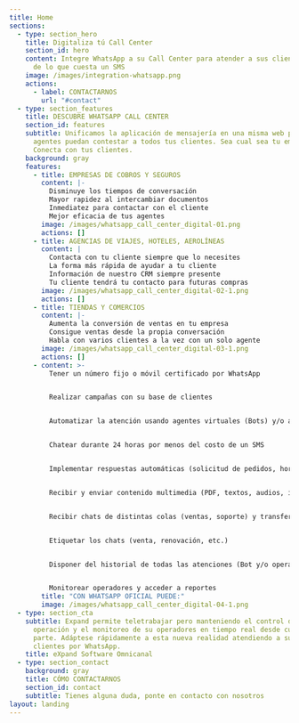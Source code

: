 ```yaml
---
title: Home
sections:
  - type: section_hero
    title: Digitaliza tú Call Center
    section_id: hero
    content: Integre WhatsApp a su Call Center para atender a sus clientes por menos
      de lo que cuesta un SMS
    image: /images/integration-whatsapp.png
    actions:
      - label: CONTACTARNOS
        url: "#contact"
  - type: section_features
    title: DESCUBRE WHATSAPP CALL CENTER
    section_id: features
    subtitle: Unificamos la aplicación de mensajería en una misma web para que tus
      agentes puedan contestar a todos tus clientes. Sea cual sea tu empresa.
      Conecta con tus clientes.
    background: gray
    features:
      - title: EMPRESAS DE COBROS Y SEGUROS
        content: |-
          Disminuye los tiempos de conversación
          Mayor rapidez al intercambiar documentos
          Inmediatez para contactar con el cliente
          Mejor eficacia de tus agentes
        image: /images/whatsapp_call_center_digital-01.png
        actions: []
      - title: AGENCIAS DE VIAJES, HOTELES, AEROLÍNEAS
        content: |
          Contacta con tu cliente siempre que lo necesites
          La forma más rápida de ayudar a tu cliente
          Información de nuestro CRM siempre presente
          Tu cliente tendrá tu contacto para futuras compras
        image: /images/whatsapp_call_center_digital-02-1.png
        actions: []
      - title: TIENDAS Y COMERCIOS
        content: |-
          Aumenta la conversión de ventas en tu empresa
          Consigue ventas desde la propia conversación
          Habla con varios clientes a la vez con un solo agente
        image: /images/whatsapp_call_center_digital-03-1.png
        actions: []
      - content: >-
          Tener un número fijo o móvil certificado por WhatsApp


          Realizar campañas con su base de clientes


          Automatizar la atención usando agentes virtuales (Bots) y/o atenderlos por chat (operadores)


          Chatear durante 24 horas por menos del costo de un SMS


          Implementar respuestas automáticas (solicitud de pedidos, horarios, coordinación de visitas)


          Recibir y enviar contenido multimedia (PDF, textos, audios, imágenes y videos)


          Recibir chats de distintas colas (ventas, soporte) y transferir chats entre ellas


          Etiquetar los chats (venta, renovación, etc.)


          Disponer del historial de todas las atenciones (Bot y/o operadores)


          Monitorear operadores y acceder a reportes
        title: "CON WHATSAPP OFICIAL PUEDE:"
        image: /images/whatsapp_call_center_digital-04-1.png
  - type: section_cta
    subtitle: Expand permite teletrabajar pero manteniendo el control de su
      operación y el monitoreo de su operadores en tiempo real desde cualquier
      parte. Adáptese rápidamente a esta nueva realidad atendiendo a sus
      clientes por WhatsApp.
    title: eXpand Software Omnicanal
  - type: section_contact
    background: gray
    title: CÓMO CONTACTARNOS
    section_id: contact
    subtitle: Tienes alguna duda, ponte en contacto con nosotros
layout: landing
---
```

